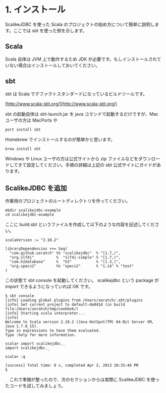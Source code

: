 # 1. インストール

ScalikeJDBC を使った Scala のプロジェクトの始め方について簡単に説明します。ここでは sbt を使った例を示します。

## Scala

Scala 自体は JVM 上で動作するため JDK が必要です。もしインストールされていない場合はインストールしておいてください。

## sbt 

sbt は Scala でデファクトスタンダードになっているビルドツールです。

[http://www.scala-sbt.org/](http://www.scala-sbt.org/)

sbt の起動自体は sbt-launch.jar を java コマンドで起動するだけですが、Mac ユーザの方は MacPorts や 

    port install sbt

Homebrew でインストールするのが簡単かと思います。

    brew install sbt

Windows や Linux ユーザの方は公式サイトから zip ファイルなどをダウンロードしてきて設定してください。手順の詳細は上記の sbt 公式サイトにガイドがあります。

## ScalikeJDBC を追加

作業用のプロジェクトのルートディレクトリを作ってください。

    mkdir scalikejdbc-example
    cd scalikejdbc-example

ここに build.sbt というファイルを作成して以下のような内容を記述してください。

    scalaVersion := "2.10.2"

    libraryDependencies ++= Seq(
      "com.github.seratch" %% "scalikejdbc"  % "[1.7,)",
      "org.slf4j"          %  "slf4j-simple" % "[1.7,)",
      "com.h2database"     %  "h2"           % "[1.3,)",
      "org.specs2"         %% "specs2"       % "1.14" % "test"
    )

この状態で sbt console を起動してください。 scalikejdbc という package が import できるようになっていれば OK です。

    $ sbt console
    [info] Loading global plugins from /Users/seratch/.sbt/plugins
    [info] Set current project to default-de841d (in build file:/Users/seratch/tmp/cookbok/)
    [info] Starting scala interpreter...
    [info]
    Welcome to Scala version 2.10.2 (Java HotSpot(TM) 64-Bit Server VM, Java 1.7.0_15).
    Type in expressions to have them evaluated.
    Type :help for more information.

    scala> import scalikejdbc._
    import scalikejdbc._

    scala> :q

    [success] Total time: 8 s, completed Apr 3, 2013 10:35:46 PM
    $

　これで準備が整ったので、次のセクションからは実際に ScalikeJDBC を使ったコードを試してみましょう。


